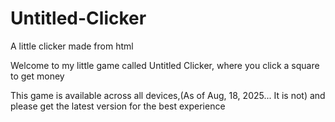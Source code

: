 # Untitled-Clicker
A little clicker made from html

Welcome to my little game called Untitled Clicker, where you click a square to get money

This game is available across all devices,(As of Aug, 18, 2025... It is not) and please get the latest version for the best experience
